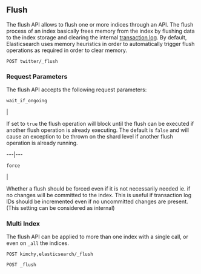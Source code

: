 ## Flush

The flush API allows to flush one or more indices through an API. The flush process of an index basically frees memory from the index by flushing data to the index storage and clearing the internal [transaction log](index-modules-translog.html "Translog"). By default, Elasticsearch uses memory heuristics in order to automatically trigger flush operations as required in order to clear memory.
    
    
    POST twitter/_flush

### Request Parameters

The flush API accepts the following request parameters:

`wait_if_ongoing`

| 

If set to `true` the flush operation will block until the flush can be executed if another flush operation is already executing. The default is `false` and will cause an exception to be thrown on the shard level if another flush operation is already running.   
  
---|---  
  
`force`

| 

Whether a flush should be forced even if it is not necessarily needed ie. if no changes will be committed to the index. This is useful if transaction log IDs should be incremented even if no uncommitted changes are present. (This setting can be considered as internal)   
  
### Multi Index

The flush API can be applied to more than one index with a single call, or even on `_all` the indices.
    
    
    POST kimchy,elasticsearch/_flush
    
    POST _flush
